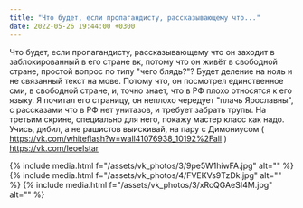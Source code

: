 ```yaml
---
title: "Что будет, если пропагандисту, рассказывающему что..."
date: 2022-05-26 19:44:00 +0300
---
```


Что будет, если пропагандисту, рассказывающему что он заходит в заблокированный в его стране вк, потому что он живёт в свободной стране, простой вопрос по типу "чего блядь?"?
Будет деление на ноль и не связанный текст на мове. Потому что, он посмотрел единственное сми, в свободной стране, и, точно знает, что в РФ плохо относятся к его языку.
Я почитал его страницу, он неплохо чередует "плачь Ярославны", с рассказами что в РФ нет унитазов, и требует забрать трупы.
На третьим скрине, специально для него, покажу мастер класс как надо. Учись, дибил, а не рашистов выискивай, на пару с Димониусом ( https://vk.com/whiteflash?w=wall41076938_10192%2Fall )
https://vk.com/leoelstar


{% include media.html f="/assets/vk_photos/3/9pe5W1hiwFA.jpg" alt="" %}
{% include media.html f="/assets/vk_photos/4/FVEKVs9TzDk.jpg" alt="" %}
{% include media.html f="/assets/vk_photos/3/xRcQGAeSI4M.jpg" alt="" %}
